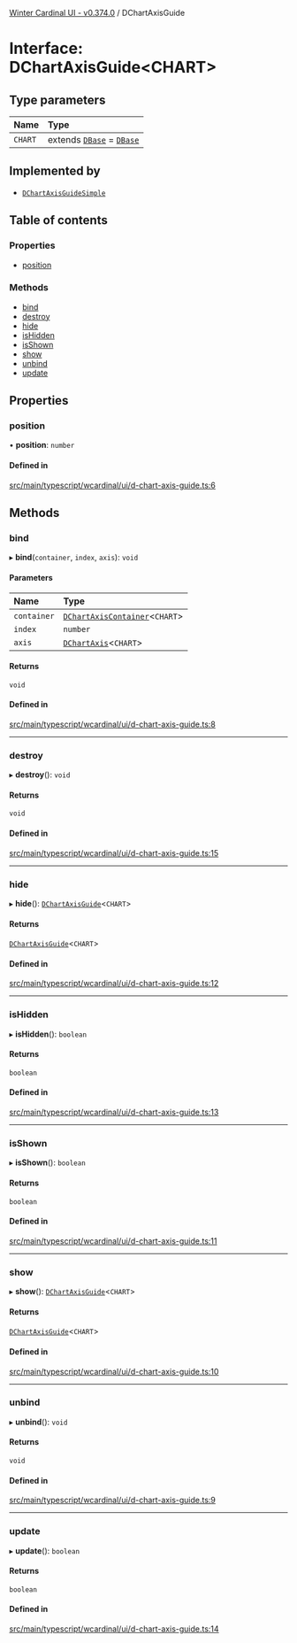 [Winter Cardinal UI - v0.374.0](../index.md) / DChartAxisGuide

# Interface: DChartAxisGuide\<CHART\>

## Type parameters

| Name | Type |
| :------ | :------ |
| `CHART` | extends [`DBase`](../classes/DBase.md) = [`DBase`](../classes/DBase.md) |

## Implemented by

- [`DChartAxisGuideSimple`](../classes/DChartAxisGuideSimple.md)

## Table of contents

### Properties

- [position](DChartAxisGuide.md#position)

### Methods

- [bind](DChartAxisGuide.md#bind)
- [destroy](DChartAxisGuide.md#destroy)
- [hide](DChartAxisGuide.md#hide)
- [isHidden](DChartAxisGuide.md#ishidden)
- [isShown](DChartAxisGuide.md#isshown)
- [show](DChartAxisGuide.md#show)
- [unbind](DChartAxisGuide.md#unbind)
- [update](DChartAxisGuide.md#update)

## Properties

### position

• **position**: `number`

#### Defined in

[src/main/typescript/wcardinal/ui/d-chart-axis-guide.ts:6](https://github.com/winter-cardinal/winter-cardinal-ui/blob/v0.310.1/src/main/typescript/wcardinal/ui/d-chart-axis-guide.ts#L6)

## Methods

### bind

▸ **bind**(`container`, `index`, `axis`): `void`

#### Parameters

| Name | Type |
| :------ | :------ |
| `container` | [`DChartAxisContainer`](DChartAxisContainer.md)\<`CHART`\> |
| `index` | `number` |
| `axis` | [`DChartAxis`](DChartAxis.md)\<`CHART`\> |

#### Returns

`void`

#### Defined in

[src/main/typescript/wcardinal/ui/d-chart-axis-guide.ts:8](https://github.com/winter-cardinal/winter-cardinal-ui/blob/v0.310.1/src/main/typescript/wcardinal/ui/d-chart-axis-guide.ts#L8)

___

### destroy

▸ **destroy**(): `void`

#### Returns

`void`

#### Defined in

[src/main/typescript/wcardinal/ui/d-chart-axis-guide.ts:15](https://github.com/winter-cardinal/winter-cardinal-ui/blob/v0.310.1/src/main/typescript/wcardinal/ui/d-chart-axis-guide.ts#L15)

___

### hide

▸ **hide**(): [`DChartAxisGuide`](DChartAxisGuide.md)\<`CHART`\>

#### Returns

[`DChartAxisGuide`](DChartAxisGuide.md)\<`CHART`\>

#### Defined in

[src/main/typescript/wcardinal/ui/d-chart-axis-guide.ts:12](https://github.com/winter-cardinal/winter-cardinal-ui/blob/v0.310.1/src/main/typescript/wcardinal/ui/d-chart-axis-guide.ts#L12)

___

### isHidden

▸ **isHidden**(): `boolean`

#### Returns

`boolean`

#### Defined in

[src/main/typescript/wcardinal/ui/d-chart-axis-guide.ts:13](https://github.com/winter-cardinal/winter-cardinal-ui/blob/v0.310.1/src/main/typescript/wcardinal/ui/d-chart-axis-guide.ts#L13)

___

### isShown

▸ **isShown**(): `boolean`

#### Returns

`boolean`

#### Defined in

[src/main/typescript/wcardinal/ui/d-chart-axis-guide.ts:11](https://github.com/winter-cardinal/winter-cardinal-ui/blob/v0.310.1/src/main/typescript/wcardinal/ui/d-chart-axis-guide.ts#L11)

___

### show

▸ **show**(): [`DChartAxisGuide`](DChartAxisGuide.md)\<`CHART`\>

#### Returns

[`DChartAxisGuide`](DChartAxisGuide.md)\<`CHART`\>

#### Defined in

[src/main/typescript/wcardinal/ui/d-chart-axis-guide.ts:10](https://github.com/winter-cardinal/winter-cardinal-ui/blob/v0.310.1/src/main/typescript/wcardinal/ui/d-chart-axis-guide.ts#L10)

___

### unbind

▸ **unbind**(): `void`

#### Returns

`void`

#### Defined in

[src/main/typescript/wcardinal/ui/d-chart-axis-guide.ts:9](https://github.com/winter-cardinal/winter-cardinal-ui/blob/v0.310.1/src/main/typescript/wcardinal/ui/d-chart-axis-guide.ts#L9)

___

### update

▸ **update**(): `boolean`

#### Returns

`boolean`

#### Defined in

[src/main/typescript/wcardinal/ui/d-chart-axis-guide.ts:14](https://github.com/winter-cardinal/winter-cardinal-ui/blob/v0.310.1/src/main/typescript/wcardinal/ui/d-chart-axis-guide.ts#L14)
